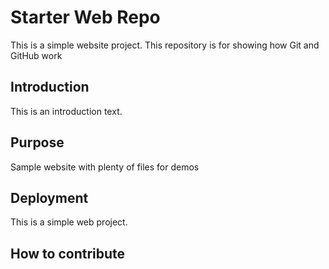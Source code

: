 # Starter Web Repo

This is a simple website project. This repository is for showing how Git and GitHub work

## Introduction

This is an introduction text.

## Purpose

Sample website with plenty of files for demos

## Deployment
This is a simple web project.

## How to contribute